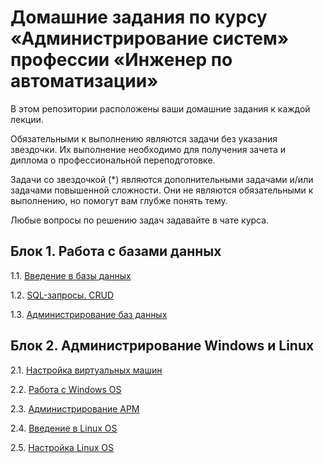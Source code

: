 # Домашние задания по курсу «Администрирование систем» профессии «Инженер по автоматизации»

В этом репозитории расположены ваши домашние задания к каждой лекции. 

Обязательными к выполнению являются задачи без указания звездочки. Их выполнение необходимо для получения зачета и диплома о профессиональной переподготовке.

Задачи со звездочкой (*) являются дополнительными задачами и/или задачами повышенной сложности. Они не являются обязательными к выполнению, но помогут вам глубже понять тему.

Любые вопросы по решению задач задавайте в чате курса.


## Блок 1. Работа с базами данных

1.1. [Введение в базы данных](4.1/)  

1.2. [SQL-запросы. CRUD](4.2/)  

1.3. [Администрирование баз данных](4.3/)  

## Блок 2. Администрирование Windows и Linux

2.1. [Настройка виртуальных машин](5.1/)  

2.2. [Работа с Windows OS](5.2/)  

2.3. [Администрирование АРМ](5.3/)

2.4. [Введение в Linux OS](5.5/)  

2.5. [Настройка Linux OS](5.6/)
